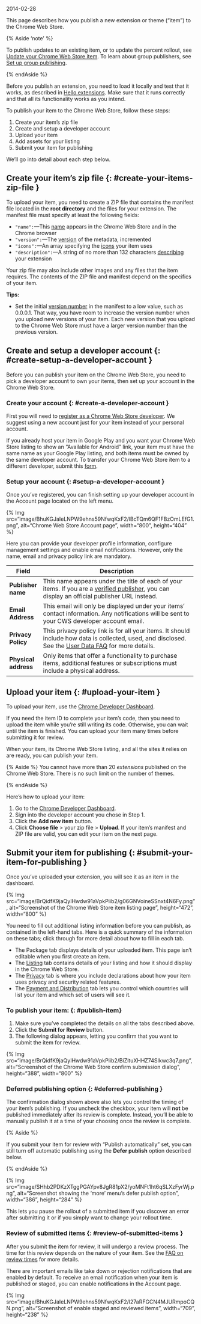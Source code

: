 2014-02-28

This page describes how you publish a new extension or theme (“item”) to the Chrome Web Store.

{% Aside ‘note’ %}

To publish updates to an existing item, or to update the percent rollout, see [Update your Chrome Web Store item](/docs/webstore/update). To learn about group publishers, see [Set up group publishing](/docs/webstore/group-publishers).

{% endAside %}

Before you publish an extension, you need to load it locally and test that it works, as described in [Hello extensions](/docs/extensions/mv3/overview/#hello-extensions). Make sure that it runs correctly and that all its functionality works as you intend.

To publish your item to the Chrome Web Store, follow these steps:

1.  Create your item’s zip file
2.  Create and setup a developer account
3.  Upload your item
4.  Add assets for your listing
5.  Submit your item for publishing

We’ll go into detail about each step below.

Create your item’s zip file {: \#create-your-items-zip-file }
-------------------------------------------------------------

To upload your item, you need to create a ZIP file that contains the manifest file located in the **root directory** and the files for your extension. The manifest file must specify at least the following fields:

-   `"name":`—This [name](/docs/extensions/mv3/manifest/name) appears in the Chrome Web Store and in the Chrome browser
-   `"version":`—The [version](/docs/extensions/mv3/manifest/version) of the metadata, incremented
-   `"icons":`—An array specifying the [icons](/docs/extensions/mv3/manifest/icons) your item uses
-   `"description":`—A string of no more than 132 characters [describing](/docs/apps/manifest/description/) your extension

Your zip file may also include other images and any files that the item requires. The contents of the ZIP file and manifest depend on the specifics of your item.

**Tips:**

-   Set the initial [version number](/docs/extensions/mv3/manifest/version) in the manifest to a low value, such as 0.0.0.1. That way, you have room to increase the version number when you upload new versions of your item. Each new version that you upload to the Chrome Web Store must have a larger version number than the previous version.

Create and setup a developer account {: \#create-setup-a-developer-account }
----------------------------------------------------------------------------

Before you can publish your item on the Chrome Web Store, you need to pick a developer account to own your items, then set up your account in the Chrome Web Store.

### Create your account {: \#create-a-developer-account }

First you will need to [register as a Chrome Web Store developer](/docs/webstore/register). We suggest using a new account just for your item instead of your personal account.

If you already host your item in Google Play and you want your Chrome Web Store listing to show an “Available for Android” link, your item must have the same name as your Google Play listing, and both items must be owned by the same developer account. To transfer your Chrome Web Store item to a different developer, submit this [form](https://support.google.com/chrome_webstore/contact/dev_account_transfer).

### Setup your account {: \#setup-a-developer-account }

Once you’ve registered, you can finish setting up your developer account in the Account page located on the left menu.

{% Img src=“image/BhuKGJaIeLNPW9ehns59NfwqKxF2/lBcTQm6QF1FBzOmLEfG1.png”, alt=“Chrome Web Store Account page”, width=“800”, height=“404” %}

Here you can provide your developer profile information, configure management settings and enable email notifications. However, only the name, email and privacy policy link are mandatory.

<table style="width:99%;"><colgroup><col style="width: 10%" /><col style="width: 89%" /></colgroup><thead><tr class="header"><th>Field</th><th>Description</th></tr></thead><tbody><tr class="odd"><td><strong>Publisher name</strong></td><td>This name appears under the title of each of your items. If you are a <a href="/docs/webstore/cws-dashboard-listing/#displaying-your-verified-publisher-status">verified publisher</a>, you can display an official publisher URL instead.</td></tr><tr class="even"><td><strong>Email Address</strong></td><td>This email will only be displayed under your items’ contact information. Any notifications will be sent to your CWS developer account email.</td></tr><tr class="odd"><td><strong>Privacy Policy</strong></td><td>This privacy policy link is for all your items. It should include how data is collected, used, and disclosed. See the <a href="/docs/webstore/user_data/">User Data FAQ</a> for more details.</td></tr><tr class="even"><td><strong>Physical address</strong></td><td>Only items that offer a functionality to purchase items, additional features or subscriptions must include a physical address.</td></tr></tbody></table>

Upload your item {: \#upload-your-item }
----------------------------------------

To upload your item, use the [Chrome Developer Dashboard](https://chrome.google.com/webstore/devconsole).

If you need the item ID to complete your item’s code, then you need to upload the item while you’re still writing its code. Otherwise, you can wait until the item is finished. You can upload your item many times before submitting it for review.

When your item, its Chrome Web Store listing, and all the sites it relies on are ready, you can publish your item.

{% Aside %} You cannot have more than 20 *extensions* published on the Chrome Web Store. There is no such limit on the number of themes.

{% endAside %}

Here’s how to upload your item:

1.  Go to the [Chrome Developer Dashboard](https://chrome.google.com/webstore/devconsole).
2.  Sign into the developer account you chose in Step 1.
3.  Click the **Add new item** button.
4.  Click **Choose file** &gt; your zip file &gt; **Upload**. If your item’s manifest and ZIP file are valid, you can edit your item on the next page.

Submit your item for publishing {: \#submit-your-item-for-publishing }
----------------------------------------------------------------------

Once you’ve uploaded your extension, you will see it as an item in the dashboard.

{% Img src=“image/BrQidfK9jaQyIHwdw91aVpkPiib2/g06GNVoineSSnxt4N6Fy.png”, alt=“Screenshot of the Chrome Web Store item listing page”, height=“472”, width=“800” %}

You need to fill out additional listing information before you can publish, as contained in the left-hand tabs. Here is a quick summary of the information on these tabs; click through for more detail about how to fill in each tab.

-   The Package tab displays details of your uploaded item. This page isn’t editable when you first create an item.
-   The [Listing](/docs/webstore/cws-dashboard-listing) tab contains details of your listing and how it should display in the Chrome Web Store.
-   The [Privacy](/docs/webstore/cws-dashboard-privacy) tab is where you include declarations about how your item uses privacy and security related features.
-   The [Payment and Distribution](/docs/webstore/cws-dashboard-distribution) tab lets you control which countries will list your item and which set of users will see it.

### To publish your item: {: \#publish-item}

1.  Make sure you’ve completed the details on all the tabs described above.
2.  Click the **Submit for Review** button.
3.  The following dialog appears, letting you confirm that you want to submit the item for review.

{% Img src=“image/BrQidfK9jaQyIHwdw91aVpkPiib2/BiZituXHHZ74SIkwc3q7.png”, alt=“Screenshot of the Chrome Web Store confirm submission dialog”, height=“388”, width=“800” %}

### Deferred publishing option {: \#deferred-publishing }

The confirmation dialog shown above also lets you control the timing of your item’s publishing. If you uncheck the checkbox, your item will **not** be published immediately after its review is complete. Instead, you’ll be able to manually publish it at a time of your choosing once the review is complete.

{% Aside %}

If you submit your item for review with “Publish automatically” set, you can still turn off automatic publishing using the **Defer publish** option described below.

{% endAside %}

{% Img src=“image/SHhb2PDKzXTggPGAYpv8JgR81pX2/yoMNFt1ht6qSLXzFyrWj.png”, alt=“Screenshot showing the ‘more’ menu’s defer publish option”, width=“386”, height=“284” %}

This lets you pause the rollout of a submitted item if you discover an error after submitting it or if you simply want to change your rollout time.

### Review of submitted items {: \#review-of-submitted-items }

After you submit the item for review, it will undergo a review process. The time for this review depends on the nature of your item. See the [FAQ on review times](/docs/webstore/faq#faq-listing-108) for more details.

There are important emails like take down or rejection notifications that are enabled by default. To receive an email notification when your item is published or staged, you can enable notifications in the Account page.

{% Img src=“image/BhuKGJaIeLNPW9ehns59NfwqKxF2/l27aRFGCN4MJURmpoCQN.png”, alt=“Screenshot of enable staged and reviewed items”, width=“709”, height=“238” %}
